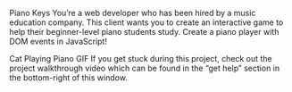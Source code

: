 Piano Keys
You’re a web developer who has been hired by a music education company. This client wants you to create an interactive game to help their beginner-level piano students study. Create a piano player with DOM events in JavaScript!

Cat Playing Piano GIF
If you get stuck during this project, check out the project walkthrough video which can be found in the “get help” section in the bottom-right of this window.
